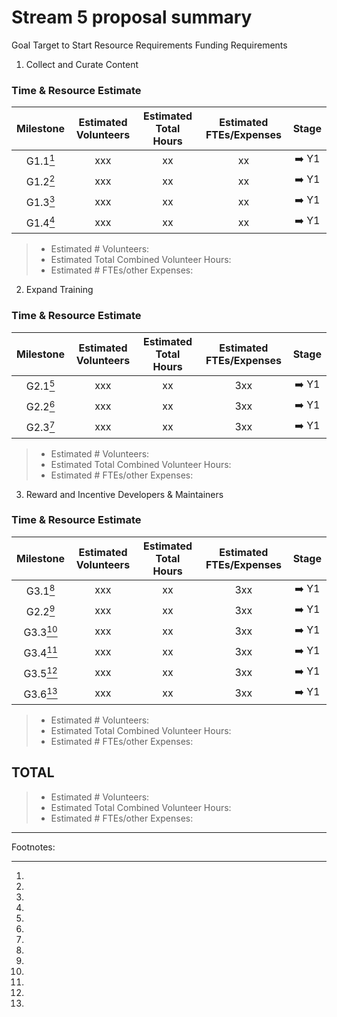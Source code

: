 # Stream 5 proposal summary

Goal                 Target to Start                   Resource Requirements            Funding Requirements
1) Collect and Curate Content

### Time & Resource Estimate

| Milestone | Estimated Volunteers | Estimated Total Hours | Estimated FTEs/Expenses | Stage |
| :-------: | :------------------: | :-------------------: | :---------------------: | :---: |
|  G1.1[^1] |         xxx          |             xx        |           xx            | ➡️ Y1 |
|  G1.2[^1] |         xxx          |             xx        |           xx            | ➡️ Y1 |
|  G1.3[^1] |         xxx          |             xx        |           xx            | ➡️ Y1 |
|  G1.4[^1] |         xxx          |             xx        |           xx            | ➡️ Y1 |
> - Estimated # Volunteers:
> - Estimated Total Combined Volunteer Hours: 
> - Estimated # FTEs/other Expenses:

2) Expand Training


### Time & Resource Estimate

| Milestone | Estimated Volunteers | Estimated Total Hours | Estimated FTEs/Expenses | Stage |
| :-------: | :------------------: | :-------------------: | :---------------------: | :---: |
|  G2.1[^1] |         xxx          |             xx         |          3xx           | ➡️ Y1 |
|  G2.2[^1] |         xxx          |             xx         |          3xx           | ➡️ Y1 |
|  G2.3[^1] |         xxx          |             xx         |          3xx           | ➡️ Y1 |

> - Estimated # Volunteers:
> - Estimated Total Combined Volunteer Hours: 
> - Estimated # FTEs/other Expenses:


3) Reward and Incentive Developers & Maintainers

### Time & Resource Estimate

| Milestone | Estimated Volunteers | Estimated Total Hours | Estimated FTEs/Expenses | Stage |
| :-------: | :------------------: | :-------------------: | :---------------------: | :---: |
|  G3.1[^1] |         xxx          |             xx         |          3xx           | ➡️ Y1 |
|  G2.2[^1] |         xxx          |             xx         |          3xx           | ➡️ Y1 |
|  G3.3[^1] |         xxx          |             xx         |          3xx           | ➡️ Y1 |
|  G3.4[^1] |         xxx          |             xx         |          3xx           | ➡️ Y1 |
|  G3.5[^1] |         xxx          |             xx         |          3xx           | ➡️ Y1 |
|  G3.6[^1] |         xxx          |             xx         |          3xx           | ➡️ Y1 |

> - Estimated # Volunteers:
> - Estimated Total Combined Volunteer Hours: 
> - Estimated # FTEs/other Expenses:

## TOTAL ##
> - Estimated # Volunteers:
> - Estimated Total Combined Volunteer Hours: 
> - Estimated # FTEs/other Expenses:

--------
Footnotes:
[^1]: 

